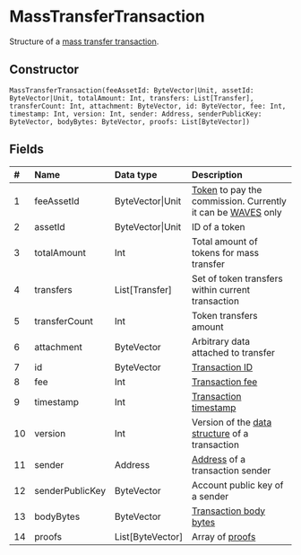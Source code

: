 # MassTransferTransaction

Structure of a [mass transfer transaction](/blockchain/transaction-type/mass-transfer-transaction.md).

## Constructor

``` ride
MassTransferTransaction(feeAssetId: ByteVector|Unit, assetId: ByteVector|Unit, totalAmount: Int, transfers: List[Transfer], transferCount: Int, attachment: ByteVector, id: ByteVector, fee: Int, timestamp: Int, version: Int, sender: Address, senderPublicKey: ByteVector, bodyBytes: ByteVector, proofs: List[ByteVector])
```

## Fields

| # | Name | Data type | Description |
| :--- | :--- | :--- | :--- |
| 1 | feeAssetId | ByteVector&#124;Unit | [Token](/blockchain/token.md) to pay the commission. Currently it can be [WAVES](/blockchain/token/waves.md) only |
| 2 | assetId | ByteVector&#124;Unit | ID of a token |
| 3 | totalAmount | Int | Total amount of tokens for mass transfer |
| 4 | transfers | List[Transfer] | Set of token transfers within current transaction |
| 5 | transferCount | Int | Token transfers amount |
| 6 | attachment | ByteVector | Arbitrary data attached to transfer |
| 7 | id | ByteVector | [Transaction ID](/blockchain/transaction/transaction-id.md) |
| 8 | fee | Int | [Transaction fee](/blockchain/transaction-fee.md) |
| 9 | timestamp | Int | [Transaction timestamp](/blockchain/transaction/transaction-timestamp.md) |
| 10 | version | Int | Version of the [data structure](/blockchain/binary-format/transaction-binary-format.md) of a transaction |
| 11 | sender | Address | [Address](/blockchain/address.md) of a transaction sender |
| 12 | senderPublicKey | ByteVector | Account public key of a sender |
| 13 | bodyBytes | ByteVector | [Transaction body bytes](/blockchain/transaction/transaction-body-bytes.md) |
| 14 | proofs | List[ByteVector] | Array of [proofs](/blockchain/transaction-proof.md) |
